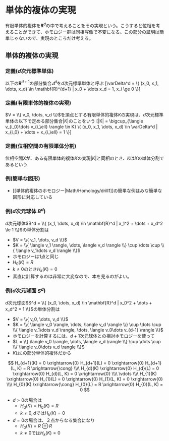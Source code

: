 # 単体的複体の実現

有限単体的複体を$\mathbf{R}^d$の中で考えることをその実現という。こうすると位相を考えることができて、ホモロジー群は同相写像で不変になる。この部分の証明は簡単じゃないので、実現のところだけ考える。

## 単体的複体の実現

### 定義($d$次元標準単体)

以下の$\mathbf{R}^{d+1}$の部分集合$\varDelta^d$を$d$次元標準単体と呼ぶ
[\varDelta^d = \\{ (x_0, x_1, \dots, x_d) \in \mathbf{R}^{d+1} | x_0 + \dots x_d = 1, x_i \ge 0 \\}]

### 定義(有限単体的複体の実現)

$V = \\{ v_0, \dots, v_d \\}$を頂点とする有限単体的複体$K$の実現は、$d$次元標準単体の以下で定める部分集合$|K|$のことをいう
[|K| = \bigcup_{\langle v_{i_0}\dots v_{i_\ell} \rangle \in K} \\{ (x_0, x_1, \dots, x_d) \in \varDelta^d | x_{i_0} + \dots + x_{i_\ell} = 1 \\}]

### 定義(位相空間の有限単体分割)

位相空間$X$が、ある有限単体的複体$K$の実現$|K|$と同相のとき、$K$は$X$の単体分割であるという

### 例(簡単な図形)

* [[単体的複体のホモロジー|Math/Homology/drill1]]の簡単な例はみな簡単な図形に対応している

### 例($d$次元球体 $B^d$)

$d$次元球体$B^d = \\{ (x_1, \dots, x_d) \in \mathbf{R}^d | x_1^2 + \dots + x_d^2 \le 1 \\}$の単体分割は

* $V = \\{ v_1, \dots, v_d \\}$
* $K = \\{ \langle v_1 \rangle, \dots, \langle v_d \rangle \\} \cup \dots \cup \\{ \langle v_1\dots v_d \rangle \\}$
* ホモロジーは1点と同じ
* $H_0(K) = R$
* $k \ne 0$のとき$H_k(K) = 0$
* 素直に計算するのは非常に大変なので、本を見るのがよい。

### 例($d$次元球面 $S^d$)

$d$次元球面$S^d = \\{ (x_0, \dots, x_d) \in \mathbf{R}^d | x_0^2 + \dots + x_d^2 = 1 \\}$の単体分割は

* $V = \\{ v_0, \dots, v_d \\}$
* $K = \\{ \langle v_0 \rangle, \dots, \langle v_d \rangle \\} \cup \dots \cup \\{ \langle v_1\dots v_d \rangle, \dots,  \langle v_0\dots v_{d-1} \rangle \\}$
* ホモロジーを計算するには、$d+1$次元球体との相対ホモロジーを使って
* $L = \\{ \langle v_0 \rangle, \dots, \langle v_d \rangle \\} \cup \dots \cup \\{ \langle v_0\dots v_d \rangle \\}$
* $K$は$L$の部分単体的複体だから

$$ H_{d+1}(K) = 0 \xrightarrow{0} H_{d+1}(L) = 0 \xrightarrow{0} H_{d+1}(L, K) = R \xrightarrow{\cong} \\\\
H_{d}(K) \xrightarrow{0} H_{d}(L) = 0 \xrightarrow{0} H_{d}(L, K) = 0 \xrightarrow{0} \\\\
\vdots \\\\
H_{1}(K) \xrightarrow{0} H_{1}(L) = 0 \xrightarrow{0} H_{1}(L, K) = 0 \xrightarrow{0} \\\\
H_{0}(K) \xrightarrow{\cong} H_{0}(L) = R \xrightarrow{0} H_{0}(L, K) = 0
$$

* $d > 0$の場合は
    * $H_{d}(K) = H_{0}(K) = R$
    * $k \ne 0, d$では$H_k(K) = 0$
* $d = 0$の場合は、２点からなる集合になり
    * $H_{0}(K) = R \oplus R$
    * $k \ne 0$では$H_k(K) = 0$
